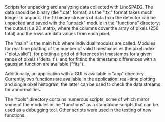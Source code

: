 Scripts for unpacking and analyzing data collected with LinoSPAD2. The data
should be binary (the ".dat" format) as the ".txt" format takes much longer
to unpack. The 1D binary streams of data from the detector can be unpacked
and saved with the "unpack" module in the "functions" directory; the output
is a 2D matrix, where the columns cover the array of pixels (256 total) and
the rows are data values from each pixel.

The "main" is the main hub where individual modules are called. Modules for
real time plotting of the number of valid timestamps vs the pixel index
("plot_valid"), for plotting a grid of differences in timestamps for a given
range of pixels ("delta_t"), and for fitting the timestamp differences with
a gaussian function are available ("fits").

Additionally, an application with a GUI is available in "app" directory.
Currently, two functions are available in the application: real-time plotting
and single pixel histogram, the latter can be used to check the data
streams for abnormalities.

The "tools" directory contains numerous scripts, some of which mirror some of
the modules in the "functions" as a standalone scripts that can be used as a
debugging tool. Other scripts were used in the testing of new functions.